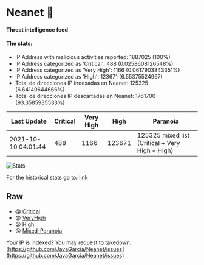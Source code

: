 # Neanet :hocho:
#### Threat intelligence feed
#### The stats:

- IP Address with malicious activities reported: 1887025 (100%)
- IP Address categorized as 'Critical':  488 (0.0258608126548%)
- IP Address categorized as 'Very High':  1166 (0.0617903843351%)
- IP Address categorized as 'High':  123671 (6.55375524967)
- Total de direcciones IP indexadas en Neanet:  125325 (6.64140644666%)
- Total de direcciones IP descartadas en Neanet:  1761700 (93.3585935533%)

| Last Update | Critical | Very High | High | Paranoia |
| --- | --- | --- | --- | --- |
| 2021-10-10 04:01:44 | 488 | 1166 | 123671 | 125325 mixed list (Critical + Very High + High)|

![Stats](https://docs.google.com/spreadsheets/d/e/2PACX-1vSnaNMIXVabIpDJjufMlzH7poXnshF3mgd8Is1g9ytUEzVsP5my4Trn8f-xkoLLQ38xpL3HtmUexLo6/pubchart?oid=501124687&format=image)

For the historical stats go to: [link](/stats.csv)
## Raw
- :scream: [Critical](https://raw.githubusercontent.com/JavaGarcia/Neanet/master/blacklists/neanet_critical.txt)
- :fearful: [VeryHigh](https://raw.githubusercontent.com/JavaGarcia/Neanet/master/blacklists/neanet_veryHigh.txtt)
- :frowning: [High](https://raw.githubusercontent.com/JavaGarcia/Neanet/master/blacklists/neanet_high.txt)
- :dizzy_face: [Mixed-Paranoia](https://raw.githubusercontent.com/JavaGarcia/Neanet/master/blacklists/neanet_all.txt)


Your IP is indexed? You may request to takedown. [https://github.com/JavaGarcia/Neanet/issues](https://github.com/JavaGarcia/Neanet/issues)








































































































































































































































































































































































































































































































































































































































































































































































































































































































































































































































































































































































































































































































































































































































































































































































































































































































































































































































































































































































































































































































































































































































































































































































































































































































































































































































































































































































































































































































































































































































































































































































































































































































































































































































































































































































































































































































































































































































































































































































































































































































































































































































































































































































































































































































































































































































































































































































































































































































































































































































































































































































































































































































































































































































































































































































































































































































































































































































































































































































































































































































































































































































































































































































































































































































































































































































































































































































































































































































































































































































































































































































































































































































































































































































































































































































































































































































































































































































































































































































































































































































































































































































































































































































































































































































































































































































































































































































































































































































































































































































































































































































































































































































































































































































































































































































